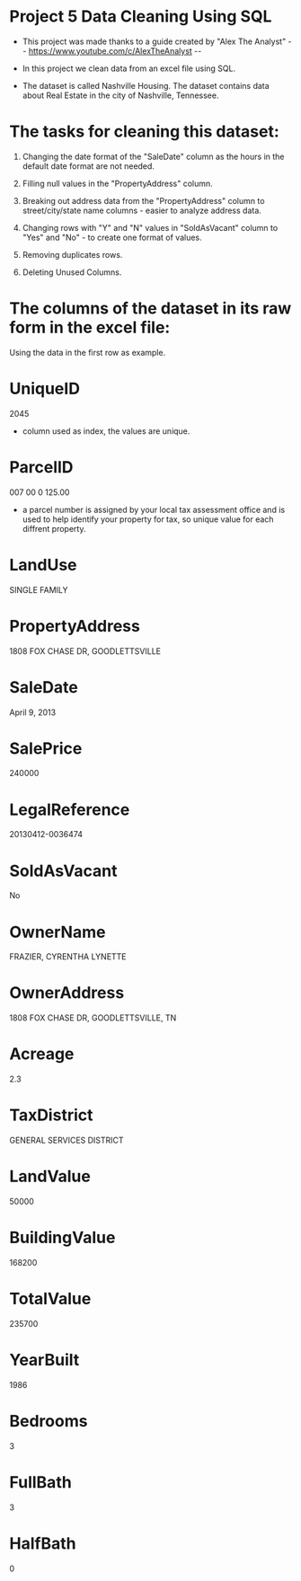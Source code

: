 # Project 5 Data Cleaning Using SQL

* This project was made thanks to a guide created by "Alex The Analyst"
-- https://www.youtube.com/c/AlexTheAnalyst -- 

* In this project we clean data from an excel file using SQL.

* The dataset is called Nashville Housing.
The dataset contains data about Real Estate in the city of Nashville, Tennessee.

# The tasks for cleaning this dataset:

1) Changing the date format of the "SaleDate" column as the hours in the default date format are not needed. 

2) Filling null values in the "PropertyAddress" column.

3) Breaking out address data from the "PropertyAddress" column to street/city/state name columns - easier to analyze address data.

4) Changing rows with "Y" and "N" values in "SoldAsVacant" column to "Yes" and "No" - to create one format of values.

5) Removing duplicates rows.

6) Deleting Unused Columns.

# The columns of the dataset in its raw form in the excel file:
Using the data in the first row as example. 
# UniqueID 
2045
* column used as index, the values are unique.
# ParcelID
007 00 0 125.00
* a parcel number is assigned by your local tax assessment office and is used to help identify your property for tax, so unique value for each diffrent property.
# LandUse
SINGLE FAMILY
# PropertyAddress
1808  FOX CHASE DR, GOODLETTSVILLE
# SaleDate
April 9, 2013
# SalePrice
240000
# LegalReference
20130412-0036474
# SoldAsVacant
No
# OwnerName
FRAZIER, CYRENTHA LYNETTE
# OwnerAddress
1808  FOX CHASE DR, GOODLETTSVILLE, TN
# Acreage
2.3
# TaxDistrict
GENERAL SERVICES DISTRICT
# LandValue
50000
# BuildingValue
168200
# TotalValue
235700
# YearBuilt
1986
# Bedrooms
3
# FullBath
3
# HalfBath
0


